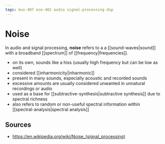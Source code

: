 ```yaml
---
tags: mus-407 ece-402 audio signal-processing dsp
---
```


# Noise

In audio and signal processing, **noise** refers to a a [[sound-waves|sound]] with a broadband [[spectrum]] of [[frequency|frequencies]].

- on its own, sounds like a hiss (usually high frequency but can be low as well)
- considered [[inharmonicity|inharmonic]]
- present in many sounds, especially acoustic and recorded sounds
- excessive amounts are usually considered unwanted in unnatural recordings or audio
- used as a base for [[subtractive-synthesis|subtractive synthesis]] due to spectral richness
- also refers to random or non-useful spectral information within [[spectral-analysis|spectral analysis]]

## Sources

- <https://en.wikipedia.org/wiki/Noise_(signal_processing)>
